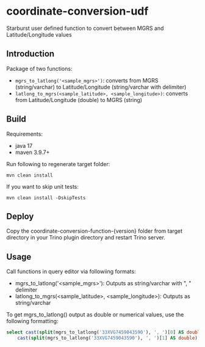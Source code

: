 # coordinate-conversion-udf
Starburst user defined function to convert between MGRS and Latitude/Longitude values

## Introduction
Package of two functions: 
- ```mgrs_to_latlong('<sample_mgrs>')```: converts from MGRS (string/varchar) to Latitude/Longitude (string/varchar with delimiter)
- ```latlong_to_mgrs(<sample_latitude>, <sample_longitude>)```: converts from Latitude/Longitude (double) to MGRS (string)

## Build
Requirements:
- java 17
- maven 3.9.7+

Run following to regenerate target folder:
```
mvn clean install
```

If you want to skip unit tests:
```
mvn clean install -DskipTests
```

## Deploy
Copy the coordinate-conversion-function-{version} folder from target directory in your Trino plugin directory and restart Trino server.

## Usage
Call functions in query editor via followiing formats:
- mgrs_to_latlong('<sample_mgrs>'): Outputs as string/varchar with ", " delimiter
- latlong_to_mgrs(<sample_latitude>, <sample_longitude>): Outputs as string/varchar

To get mgrs_to_latlong() output as double or numerical values, use the following formatting:
```sql
select cast(split(mgrs_to_latlong('33XVG7459043590'), ', ')[0] AS double) as latitude,
    cast(split(mgrs_to_latlong('33XVG7459043590'), ', ')[1] AS double) as longitude
```


